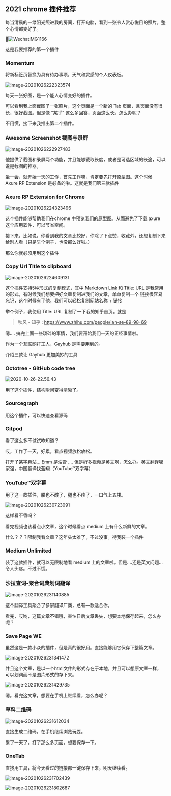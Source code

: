 ## 2021 chrome 插件推荐

每当清晨的一缕阳光照进我的房间，打开电脑，看到一张令人赏心悦目的照片，整个心情都变好了。

![WechatIMG1166](https://s3.qiufeng.blue/blog/WechatIMG1166.jpeg?imageView2/0/q/75|watermark/1/image/aHR0cHM6Ly9zMy5xaXVmZW5naC5jb20vd2F0ZXJtYXJrL3dhdGVybWFyay5wbmc=/dissolve/50/gravity/SouthEast/dx/0/dy/0)

这是我要推荐的第一个插件

### Momentum

将新标签页替换为具有待办事项，天气和灵感的个人仪表板。

![image-20201026222323574](https://s3.qiufeng.blue/blog/image-20201026222323574.png?imageView2/0/q/75|watermark/1/image/aHR0cHM6Ly9zMy5xaXVmZW5naC5jb20vd2F0ZXJtYXJrL3dhdGVybWFyay5wbmc=/dissolve/50/gravity/SouthEast/dx/0/dy/0)

每天一张好图，是一个能人心情变好的插件。

可以看到我上面截图了一张照片，这个页面是一个新的 Tab 页面，且页面没有很长，很好截图。但是像 "某乎" 这么多回答，页面这么长，怎么办呢？

不用慌，接下来我推出第二个插件。

### Awesome Screenshot 截图与录屏

![image-20201026222927483](https://s3.qiufeng.blue/blog/image-20201026222927483.png?imageView2/0/q/75|watermark/1/image/aHR0cHM6Ly9zMy5xaXVmZW5naC5jb20vd2F0ZXJtYXJrL3dhdGVybWFyay5wbmc=/dissolve/50/gravity/SouthEast/dx/0/dy/0)

他提供了截图和录屏两个功能，并且能够截取长度，或者是可选区域的长途，可以说是截图的神器。

坐一会，就开始一天的工作，首先工作嘛，肯定要先打开原型图。这个时候 Axure RP Extension   是必备的啦。这就是我们第三款插件

### Axure RP Extension for Chrome

![image-20201026224323496](https://s3.qiufeng.blue/blog/image-20201026224323496.png?imageView2/0/q/75|watermark/1/image/aHR0cHM6Ly9zMy5xaXVmZW5naC5jb20vd2F0ZXJtYXJrL3dhdGVybWFyay5wbmc=/dissolve/50/gravity/SouthEast/dx/0/dy/0)

这个插件能够帮助我们在chrome 中预览我们的原型图。从而避免了下载 axure 这个应用软件，可以节省空间。

接下来，比如说，你看到我的文章比较好，你除了下点赞，收藏外，还想复制下来给别人看（只是举个例子，也没那么好啦。）

那么你就必须用到这个插件

### Copy Url Title to clipboard

![image-20201026224609131](https://s3.qiufeng.blue/blog/image-20201026224609131.png)

这个插件支持5种形式的复制模式，其中 Markdown Link 和 Title: URL 是我常用的形式，有时候我们想要把好文章复制进我们的文章，单单复制一个 链接很容易忘记，这个时候有了他，我们可以轻松复制网站名称 + 链接

举个例子，我使用 Title: URL 复制了一下我的知乎首页。就是

>  秋风 - 知乎 : https://www.zhihu.com/people/lan-se-89-98-69

嗯.... 搞完上面一些琐碎的事情，我们要开始我们一天的正经事情啦。

作为一个互联网打工人，Gayhub 是需要用到的。



介绍三款让 Gayhub 更加美妙的工具

### Octotree - GitHub code tree

![2020-10-26-22.56.43](https://s3.qiufeng.blue/blog/2020-10-26-22.56.43.gif)

用了这个插件，结构瞬间变得清晰了。

### Sourcegraph

用这个插件，可以快速查看源码



### Gitpod

看了这么多不试试咋知道？





哎，工作了一天，好累，看点视频放松放松。

打开了某字幕站... Emm 是油管 .... 但是好多视频是英文啊，怎么办。英文翻译哪家强，中国翻译找~~蓝翔~~（YouTube™双字幕）

### YouTube™双字幕

用了这一款插件，腰也不酸了，腿也不疼了，一口气上五楼。

![image-20201026230723091](https://s3.qiufeng.blue/blog/image-20201026230723091.png?imageView2/0/q/75|watermark/1/image/aHR0cHM6Ly9zMy5xaXVmZW5naC5jb20vd2F0ZXJtYXJrL3dhdGVybWFyay5wbmc=/dissolve/50/gravity/SouthEast/dx/0/dy/0)

这样看不香吗？

看完视频也该看点小文章，这个时候看点 medium 上有什么新鲜的文章。



什么？？？限制我看文章？这年头太难了，不过没事。待我装一个插件



### Medium Unlimited

装了这款插件，就可以无限制地看 medium 上的文章啦。但是....还是英文问题...令人头疼。不过不慌。

### 沙拉查词-聚合词典划词翻译

![image-20201026231140885](https://s3.qiufeng.blue/blog/image-20201026231140885.png?imageView2/0/q/75|watermark/1/image/aHR0cHM6Ly9zMy5xaXVmZW5naC5jb20vd2F0ZXJtYXJrL3dhdGVybWFyay5wbmc=/dissolve/50/gravity/SouthEast/dx/0/dy/0)

这个翻译工具聚合了多家翻译厂商，总有一款适合你。

看完，哎哟，这篇文章不错哦，害怕日后文章丢失，想要本地保存起来，怎么办呢？

### Save Page WE

虽然这是一款小众的插件，但是真的很好用。直接能够用它保存下整篇文章。

![image-20201026231341472](https://s3.qiufeng.blue/blog/image-20201026231341472.png?imageView2/0/q/75|watermark/1/image/aHR0cHM6Ly9zMy5xaXVmZW5naC5jb20vd2F0ZXJtYXJrL3dhdGVybWFyay5wbmc=/dissolve/50/gravity/SouthEast/dx/0/dy/0)

并且这个文章，是以一个html文件的形式存在于本地，并且可以想原文章一样，可以划词而不是图片形式的存下来。

![image-20201026231429735](https://s3.qiufeng.blue/blog/image-20201026231429735.png)

嗯。看完这文章，想要在手机上继续看，怎么办呢？

### 草料二维码

![image-20201026231612034](https://s3.qiufeng.blue/blog/image-20201026231612034.png)

直接生成二维码。在手机继续浏览玩耍。

累了一天了，打了那么多页面，想要保存一下。

### OneTab

直接用工具，将今天看过的链接都一键保存下来，明天继续看。

![image-20201026231702439](https://s3.qiufeng.blue/blog/image-20201026231702439.png?imageView2/0/q/75|watermark/1/image/aHR0cHM6Ly9zMy5xaXVmZW5naC5jb20vd2F0ZXJtYXJrL3dhdGVybWFyay5wbmc=/dissolve/50/gravity/SouthEast/dx/0/dy/0)

![image-20201026231802687](https://s3.qiufeng.blue/blog/image-20201026231802687.png?imageView2/0/q/75|watermark/1/image/aHR0cHM6Ly9zMy5xaXVmZW5naC5jb20vd2F0ZXJtYXJrL3dhdGVybWFyay5wbmc=/dissolve/50/gravity/SouthEast/dx/0/dy/0)
